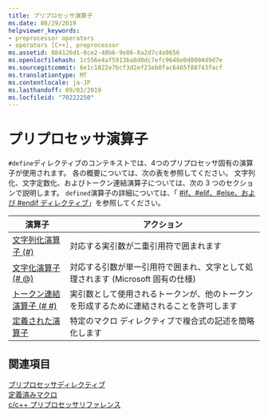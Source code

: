 ```yaml
---
title: プリプロセッサ演算子
ms.date: 08/29/2019
helpviewer_keywords:
- preprocessor operators
- operators [C++], preprocessor
ms.assetid: 884126d1-0ce2-48b6-9e06-8a2d7c4a9656
ms.openlocfilehash: 1c556e4af5913ba8d0dc7efc9648e0d0004d9d7e
ms.sourcegitcommit: 6e1c1822e7bcf3d2ef23eb8fac6465f88743facf
ms.translationtype: MT
ms.contentlocale: ja-JP
ms.lasthandoff: 09/03/2019
ms.locfileid: "70222250"
---
```

# <a name="preprocessor-operators"></a>プリプロセッサ演算子

`#define`ディレクティブのコンテキストでは、4つのプリプロセッサ固有の演算子が使用されます。 各の概要については、次の表を参照してください。 文字列化、文字定数化、およびトークン連結演算子については、次の 3 つのセクションで説明します。 `defined`演算子の詳細については、「 [#if、#elif、#else、および #endif ディレクティブ](../preprocessor/hash-if-hash-elif-hash-else-and-hash-endif-directives-c-cpp.md)」を参照してください。

|演算子|アクション|
|--------------|------------|
|[文字列化演算子 (#)](../preprocessor/stringizing-operator-hash.md)|対応する実引数が二重引用符で囲まれます|
|[文字化演算子 (# @)](../preprocessor/charizing-operator-hash-at.md)|対応する引数が単一引用符で囲まれ、文字として処理されます (Microsoft 固有の仕様)|
|[トークン連結演算子 (# #)](../preprocessor/token-pasting-operator-hash-hash.md)|実引数として使用されるトークンが、他のトークンを形成するために連結されることを許可します|
|[定義された演算子](../preprocessor/hash-if-hash-elif-hash-else-and-hash-endif-directives-c-cpp.md)|特定のマクロ ディレクティブで複合式の記述を簡略化します|

## <a name="see-also"></a>関連項目

[プリプロセッサディレクティブ](../preprocessor/preprocessor-directives.md)\
[定義済みマクロ](../preprocessor/predefined-macros.md)\
[c/c++ プリプロセッサリファレンス](../preprocessor/c-cpp-preprocessor-reference.md)
